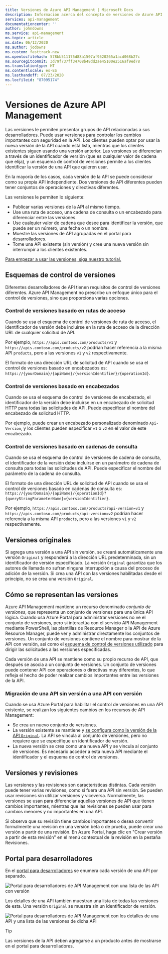 ```yaml
---
title: Versiones de Azure API Management | Microsoft Docs
description: Información acerca del concepto de versiones de Azure API Management.
services: api-management
documentationcenter: ''
author: johndowns
ms.service: api-management
ms.topic: article
ms.date: 06/12/2020
ms.author: jodowns
ms.custom: fasttrack-new
ms.openlocfilehash: 578bb511175d88a1507af9520265a1acd068b27c
ms.sourcegitcommit: 3d79f737ff34708b48dd2ae45100e2516af9ed78
ms.translationtype: HT
ms.contentlocale: es-ES
ms.lasthandoff: 07/23/2020
ms.locfileid: "87095174"
---
```

# <a name="versions-in-azure-api-management"></a>Versiones de Azure API Management

Las versiones le permiten presentar grupos de API relacionadas a sus desarrolladores. Puede usar versiones para controlar los cambios importantes con seguridad en la API. Los clientes pueden optar por usar la nueva versión de la API cuando está lista, mientras que los clientes existentes siguen usando una versión anterior. Las versiones se diferencian a través de un identificador de versión (que es cualquier valor de cadena que elija), y un esquema de control de versiones permite a los clientes identificar la versión de una API que quieren usar.

En la mayoría de los casos, cada versión de la API se puede considerar como su propia API independiente. Dos versiones de API diferentes pueden tener conjuntos de operaciones y directivas diferentes.

Las versiones le permiten lo siguiente:

- Publicar varias versiones de la API al mismo tiempo.
- Use una ruta de acceso, una cadena de consulta o un encabezado para diferenciar entre las versiones.
- Use cualquier valor de cadena que desee para identificar la versión, que puede ser un número, una fecha o un nombre.
- Muestre las versiones de API agrupadas en el portal para desarrolladores.
- Tome una API existente (sin versión) y cree una nueva versión sin interrumpir a los clientes existentes.

[Para empezar a usar las versiones, siga nuestro tutorial.](./api-management-get-started-publish-versions.md)

## <a name="versioning-schemes"></a>Esquemas de control de versiones

Diferentes desarrolladores de API tienen requisitos de control de versiones diferentes. Azure API Management no prescribe un enfoque único para el control de versiones, sino que proporciona varias opciones.

### <a name="path-based-versioning"></a>Control de versiones basado en rutas de acceso

Cuando se usa el esquema de control de versiones de ruta de acceso, el identificador de versión debe incluirse en la ruta de acceso de la dirección URL de cualquier solicitud de API.

Por ejemplo, `https://apis.contoso.com/products/v1` y `https://apis.contoso.com/products/v2` podrían hacer referencia a la misma API `products`, pero a las versiones `v1` y `v2` respectivamente.

El formato de una dirección URL de solicitud de API cuando se usa el control de versiones basado en encabezados es: `https://{yourDomain}/{apiName}/{versionIdentifier}/{operationId}`.

### <a name="header-based-versioning"></a>Control de versiones basado en encabezados

Cuando se usa el esquema de control de versiones de encabezado, el identificador de la versión debe incluirse en un encabezado de solicitud HTTP para todas las solicitudes de API. Puede especificar el nombre del encabezado de solicitud HTTP.

Por ejemplo, puede crear un encabezado personalizado denominado `Api-Version`, y los clientes pueden especificar `v1` o `v2` en el valor de este encabezado.

### <a name="query-string-based-versioning"></a>Control de versiones basado en cadenas de consulta

Cuando se usa el esquema de control de versiones de cadena de consulta, el identificador de la versión debe incluirse en un parámetro de cadena de consulta para todas las solicitudes de API. Puede especificar el nombre del parámetro de la cadena de consulta.

El formato de una dirección URL de solicitud de API cuando se usa el control de versiones basado en cadenas de consulta es: `https://{yourDomain}/{apiName}/{operationId}?{queryStringParameterName}={versionIdentifier}`.

Por ejemplo, `https://apis.contoso.com/products?api-version=v1` y `https://apis.contoso.com/products/api-version=v2` podrían hacer referencia a la misma API `products`, pero a las versiones `v1` y `v2` respectivamente.

## <a name="original-versions"></a>Versiones originales

Si agrega una versión a una API sin versión, se creará automáticamente una versión `Original` y responderá a la dirección URL predeterminada, sin un identificador de versión especificado. La versión `Original` garantiza que los autores de llamada no sufran ninguna interrupción a causa del proceso de adición de la versión. Si crea una API con las versiones habilitadas desde el principio, no se crea una versión `Original`.

## <a name="how-versions-are-represented"></a>Cómo se representan las versiones

Azure API Management mantiene un recurso denominado *conjunto de versiones*, que representa un conjunto de versiones para una única API lógica. Cuando usa Azure Portal para administrar versiones no ve el conjunto de versiones, pero si interactúa con el servicio API Management mediante PowerShell, las plantillas de Resource Manager o la API de Azure Resource Manager, puede ver y administrar directamente los conjuntos de versiones. Un conjunto de versiones contiene el nombre para mostrar de la API con versión, así como el [esquema de control de versiones utilizado](#versioning-schemes) para dirigir las solicitudes a las versiones especificadas.

Cada versión de una API se mantiene como su propio recurso de API, que después se asocia a un conjunto de versiones. Un conjunto de versiones puede contener API con operaciones o directivas muy diferentes, lo que refleja el hecho de poder realizar cambios importantes entre las versiones de la API.

### <a name="migrating-a-non-versioned-api-to-a-versioned-api"></a>Migración de una API sin versión a una API con versión

Cuando se usa Azure Portal para habilitar el control de versiones en una API existente, se realizan los siguientes cambios en los recursos de API Management:

 * Se crea un nuevo conjunto de versiones.
 * La versión existente se mantiene y [se configura como la versión de la API `Original`](#original-versions). La API se vincula al conjunto de versiones, pero no requiere que se especifique un identificador de versión.
 * La nueva versión se crea como una nueva API y se vincula al conjunto de versiones. Es necesario acceder a esta nueva API mediante el identificador y el esquema de control de versiones.

## <a name="versions-and-revisions"></a>Versiones y revisiones

Las versiones y las revisiones son características distintas. Cada versión puede tener varias revisiones, como si fuera una API sin versión. Se pueden usar revisiones sin utilizar versiones y viceversa. Normalmente, las versiones se usan para diferenciar aquellas versiones de API que tienen cambios importantes, mientras que las revisiones se pueden usar para cambios menores y no importantes en una API.

Si observa que su revisión tiene cambios importantes o desea convertir formalmente una revisión en una versión beta o de prueba, puede crear una versión a partir de una revisión. En Azure Portal, haga clic en "Crear versión a partir de esta revisión" en el menú contextual de la revisión en la pestaña Revisiones.

## <a name="developer-portal"></a>Portal para desarrolladores

En el [portal para desarrolladores](./api-management-howto-developer-portal.md) se enumera cada versión de una API por separado.

![Portal para desarrolladores de API Management con una lista de las API con versión](media/api-management-versions/portal-list.png)

Los detalles de una API también muestran una lista de todas las versiones de esta. Una versión `Original` se muestra sin un identificador de versión.

![Portal para desarrolladores de API Management con los detalles de una API y una lista de las versiones de dicha API](media/api-management-versions/portal-details.png)

> [!TIP]
> Las versiones de la API deben agregarse a un producto antes de mostrarse en el portal para desarrolladores.
